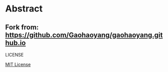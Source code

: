 # Abstract

Fork from: https://github.com/Gaohaoyang/gaohaoyang.github.io
---

LICENSE

[MIT License](https://github.com/Gaohaoyang/gaohaoyang.github.io/blob/master/LICENSE.md)




